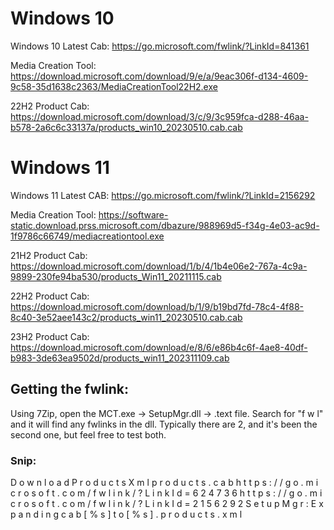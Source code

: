 # Windows 10
Windows 10 Latest Cab: https://go.microsoft.com/fwlink/?LinkId=841361

Media Creation Tool: https://download.microsoft.com/download/9/e/a/9eac306f-d134-4609-9c58-35d1638c2363/MediaCreationTool22H2.exe

22H2 Product Cab: https://download.microsoft.com/download/3/c/9/3c959fca-d288-46aa-b578-2a6c6c33137a/products_win10_20230510.cab.cab



# Windows 11
Windows 11 Latest CAB: https://go.microsoft.com/fwlink/?LinkId=2156292

Media Creation Tool: https://software-static.download.prss.microsoft.com/dbazure/988969d5-f34g-4e03-ac9d-1f9786c66749/mediacreationtool.exe

21H2 Product Cab: https://download.microsoft.com/download/1/b/4/1b4e06e2-767a-4c9a-9899-230fe94ba530/products_Win11_20211115.cab

22H2 Product Cab: https://download.microsoft.com/download/b/1/9/b19bd7fd-78c4-4f88-8c40-3e52aee143c2/products_win11_20230510.cab.cab

23H2 Product Cab: https://download.microsoft.com/download/e/8/6/e86b4c6f-4ae8-40df-b983-3de63ea9502d/products_win11_202311109.cab

## Getting the fwlink:

Using 7Zip, open the MCT.exe -> SetupMgr.dll -> .text file.  Search for "f w l" and it will find any fwlinks in the dll.  Typically there are 2, and it's been the second one, but feel free to test both.

### Snip:

D o w n l o a d P r o d u c t s X m l     p r o d u c t s . c a b         h t t p s : / / g o . m i c r o s o f t . c o m / f w l i n k / ? L i n k I d = 6 2 4 7 3 6     h t t p s : / / g o . m i c r o s o f t . c o m / f w l i n k / ? L i n k I d = 2 1 5 6 2 9 2   S e t u p M g r :   E x p a n d i n g   c a b   [ % s ]   t o   [ % s ] .   p r o d u c t s . x m l   
